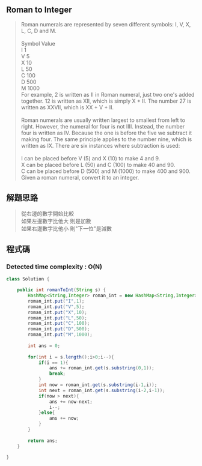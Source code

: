 ## Roman to Integer
>	Roman numerals are represented by seven different symbols: I, V, X, L, C, D and M.	\
>		\
>	Symbol       Value	\
>	I             1	\
>	V             5	\
>	X             10	\
>	L             50	\
>	C             100	\
>	D             500	\
>	M             1000	\
>	For example, 2 is written as II in Roman numeral, just two one's added together. 12 is written as XII, which is simply X + II. The number 27 is written as XXVII, which is XX + V + II.	\
>		\
>	Roman numerals are usually written largest to smallest from left to right. However, the numeral for four is not IIII. Instead, the number four is written as IV. Because the one is before the five we subtract it making four. The same principle applies to the number nine, which is written as IX. There are six instances where subtraction is used:	\
>		\
>	I can be placed before V (5) and X (10) to make 4 and 9.	\
>	X can be placed before L (50) and C (100) to make 40 and 90.	\
>	C can be placed before D (500) and M (1000) to make 400 and 900.	\
>	Given a roman numeral, convert it to an integer.	

## 解題思路
> 從右邊的數字開始比較 \
> 如果左邊數字比他大 則是加數 \
> 如果右邊數字比他小 則"下一位"是減數 

## 程式碼
### Detected time complexity : O(N)

```java
class Solution {

    public int romanToInt(String s) {
        HashMap<String,Integer> roman_int = new HashMap<String,Integer>();
        roman_int.put("I",1);
        roman_int.put("V",5);
        roman_int.put("X",10);
        roman_int.put("L",50);
        roman_int.put("C",100);
        roman_int.put("D",500);
        roman_int.put("M",1000);
        
        int ans = 0;
        
        for(int i = s.length();i>0;i--){
            if(i == 1){
                ans += roman_int.get(s.substring(0,1));
                break;
            }                    
            int now = roman_int.get(s.substring(i-1,i));
            int next = roman_int.get(s.substring(i-2,i-1));
            if(now > next){
                ans += now-next;
                i--;
            }else{
                ans += now;
            }
        }
  
        return ans;
    }
    
}
```
